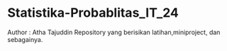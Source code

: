 # Statistika-Probablitas_IT_24
Author : Atha Tajuddin
Repository yang berisikan latihan,miniproject, dan sebagainya.
